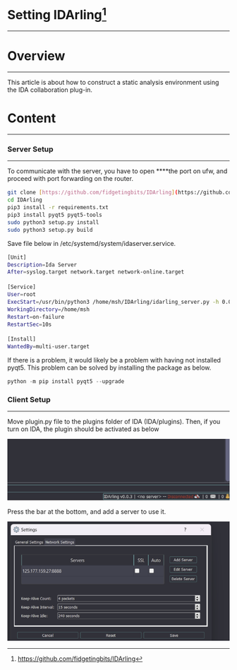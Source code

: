 # Setting IDArling[^1]

---

# Overview

---

This article is about how to construct a static analysis environment using the IDA collaboration plug-in.

# Content

---

### Server Setup

---

To communicate with the server, you have to open ****the port on ufw, and proceed with port forwarding on the router.

```bash
git clone [https://github.com/fidgetingbits/IDArling](https://github.com/fidgetingbits/IDArling)
cd IDArling
pip3 install -r requirements.txt
pip3 install pyqt5 pyqt5-tools
sudo python3 setup.py install
sudo python3 setup.py build
```

Save file below in /etc/systemd/system/idaserver.service.

```bash
[Unit]
Description=Ida Server
After=syslog.target network.target network-online.target

[Service]
User=root
ExecStart=/usr/bin/python3 /home/msh/IDArling/idarling_server.py -h 0.0.0.0 -p 8888 --no-ssl
WorkingDirectory=/home/msh
Restart=on-failure
RestartSec=10s

[Install]
WantedBy=multi-user.target
```

If there is a problem, it would likely be a problem with having not installed pyqt5. This problem can be solved by installing the package as below.

```python
python -m pip install pyqt5 --upgrade
```

### Client Setup

---

Move plugin.py file to the plugins folder of IDA (IDA/plugins). Then, if you turn on IDA, the plugin should be activated as below

![IDArling_Bar](img/IDArling_Bar.png)

Press the bar at the bottom, and add a server to use it.

![IDArling_Setting](img/IDArling_Setting.png)

[^1]: https://github.com/fidgetingbits/IDArling
